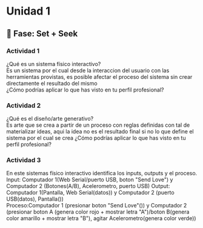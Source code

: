 # Unidad 1

## 🔎 Fase: Set + Seek

### Actividad 1
¿Qué es un sistema físico interactivo?  
Es un sistema por el cual desde la interaccion del usuario con las herramientas provistas, es posible afectar el proceso del sistema sin crear directamente el resultado del mismo  
¿Cómo podrías aplicar lo que has visto en tu perfil profesional?  
  
### Actividad 2  
¿Qué es el diseño/arte generativo?  
Es arte que se crea a partir de un proceso con reglas definidas con tal de materializar ideas, aqui la idea no es el resultado final si no lo que define el sistema por el cual se crea
¿Cómo podrías aplicar lo que has visto en tu perfil profesional?  
  
### Actividad 3  
En este sistemas físico interactivo identifica los inputs, outputs y el proceso.  
Input: Computador 1(Web Serial/puerto USB, boton "Send Love") y Computador 2 (Botones(A/B), Acelerometro, puerto USB) 
Output: Computador 1(Pantalla, Web Serial(datos)) y Computador 2 (puerto USB(datos), Pantalla())   
Proceso:Computador 1 (presionar boton "Send Love"()) y Computador 2 (presionar boton A (genera color rojo + mostrar letra "A")/boton B(genera color amarillo + mostrar letra "B"), agitar Acelerometro(genera color verde))  

  
